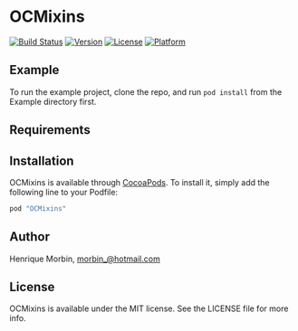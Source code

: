 # OCMixins

[![Build Status](https://www.bitrise.io/app/103a222f975d308d.svg?token=O9im8tX59w7nCGeae387Vg&branch=master)](https://www.bitrise.io/app/103a222f975d308d)
[![Version](https://img.shields.io/cocoapods/v/OCMixins.svg?style=flat)](http://cocoapods.org/pods/OCMixins)
[![License](https://img.shields.io/cocoapods/l/OCMixins.svg?style=flat)](http://cocoapods.org/pods/OCMixins)
[![Platform](https://img.shields.io/cocoapods/p/OCMixins.svg?style=flat)](http://cocoapods.org/pods/OCMixins)

## Example

To run the example project, clone the repo, and run `pod install` from the Example directory first.

## Requirements

## Installation

OCMixins is available through [CocoaPods](http://cocoapods.org). To install
it, simply add the following line to your Podfile:

```ruby
pod "OCMixins"
```

## Author

Henrique Morbin, morbin_@hotmail.com

## License

OCMixins is available under the MIT license. See the LICENSE file for more info.

